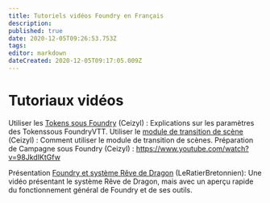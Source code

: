 ```yaml
---
title: Tutoriels vidéos Foundry en Français
description: 
published: true
date: 2020-12-05T09:26:53.753Z
tags: 
editor: markdown
dateCreated: 2020-12-05T09:17:05.009Z
---
```


# Tutoriaux vidéos

Utiliser les [Tokens sous Foundry](https://www.youtube.com/watch?v=D3tm4lEACSc) (Ceizyl) : Explications sur les paramètres des Tokenssous FoundryVTT.
Utiliser le [module de transition de scène](https://www.youtube.com/watch?v=0bYxYCjegZY) (Ceizyl) : Comment utiliser le module de transition de scènes.
Préparation de Campagne sous Foundry (Ceizyl) : https://www.youtube.com/watch?v=98JkdIKtGfw 

Présentation [Foundry et système Rêve de Dragon](https://www.youtube.com/watch?v=98JkdIKtGfw)  (LeRatierBretonnien): Une vidéo présentant le système Rêve de Dragon, mais avec un aperçu rapide du fonctionnement général de Foundry et de ses outils.

